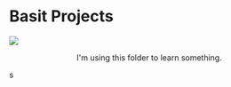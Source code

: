 # Basit Projects
<img src="https://miro.medium.com/max/960/1*YfEOtukQSNXUOBcgZjuKLg.png">
<p align="center">I'm using this folder to learn something.</p>s

